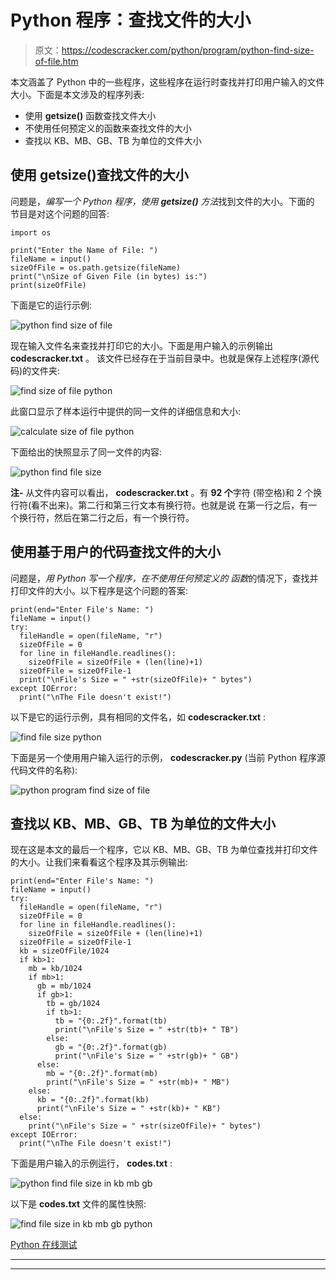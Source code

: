 # Python 程序：查找文件的大小

> 原文：<https://codescracker.com/python/program/python-find-size-of-file.htm>

本文涵盖了 Python 中的一些程序，这些程序在运行时查找并打印用户输入的文件大小。下面是本文涉及的程序列表:

*   使用 **getsize()** 函数查找文件大小
*   不使用任何预定义的函数来查找文件的大小
*   查找以 KB、MB、GB、TB 为单位的文件大小

## 使用 getsize()查找文件的大小

问题是，*编写一个 Python 程序，使用 **getsize()** 方法*找到文件的大小。下面的 节目是对这个问题的回答:

```
import os

print("Enter the Name of File: ")
fileName = input()
sizeOfFile = os.path.getsize(fileName)
print("\nSize of Given File (in bytes) is:")
print(sizeOfFile)
```

下面是它的运行示例:

![python find size of file](img/6dd525c9c41a9bcbeddbf7f4ac70859c.png)

现在输入文件名来查找并打印它的大小。下面是用户输入的示例输出 **codescracker.txt** 。 该文件已经存在于当前目录中。也就是保存上述程序(源代码)的文件夹:

![find size of file python](img/0f7609ea0c08ce94b2edda6875914939.png)

此窗口显示了样本运行中提供的同一文件的详细信息和大小:

![calculate size of file python](img/70e7f195ebf5a592c9b1468623ed22e0.png)

下面给出的快照显示了同一文件的内容:

![python find file size](img/fffe74653dd0271772af1982c9fe557f.png)

**注-** 从文件内容可以看出， **codescracker.txt** 。有 **92 个**字符 (带空格)和 2 个换行符(看不出来)。第二行和第三行文本有换行符。也就是说 在第一行之后，有一个换行符，然后在第二行之后，有一个换行符。

## 使用基于用户的代码查找文件的大小

问题是，*用 Python 写一个程序，在不使用任何预定义的 函数*的情况下，查找并打印文件的大小。以下程序是这个问题的答案:

```
print(end="Enter File's Name: ")
fileName = input()
try:
  fileHandle = open(fileName, "r")
  sizeOfFile = 0
  for line in fileHandle.readlines():
    sizeOfFile = sizeOfFile + (len(line)+1)
  sizeOfFile = sizeOfFile-1
  print("\nFile's Size = " +str(sizeOfFile)+ " bytes")
except IOError:
  print("\nThe File doesn't exist!")
```

以下是它的运行示例，具有相同的文件名，如 **codescracker.txt** :

![find file size python](img/4081f4ed05fd31cc320a8dfa22f1c895.png)

下面是另一个使用用户输入运行的示例， **codescracker.py** (当前 Python 程序源代码文件的名称):

![python program find size of file](img/cf3b339e4ad5eb51716f88a0882bbf6d.png)

## 查找以 KB、MB、GB、TB 为单位的文件大小

现在这是本文的最后一个程序，它以 KB、MB、GB、TB 为单位查找并打印文件的大小。让我们来看看这个程序及其示例输出:

```
print(end="Enter File's Name: ")
fileName = input()
try:
  fileHandle = open(fileName, "r")
  sizeOfFile = 0
  for line in fileHandle.readlines():
    sizeOfFile = sizeOfFile + (len(line)+1)
  sizeOfFile = sizeOfFile-1
  kb = sizeOfFile/1024
  if kb>1:
    mb = kb/1024
    if mb>1:
      gb = mb/1024
      if gb>1:
        tb = gb/1024
        if tb>1:
          tb = "{0:.2f}".format(tb)
          print("\nFile's Size = " +str(tb)+ " TB")
        else:
          gb = "{0:.2f}".format(gb)
          print("\nFile's Size = " +str(gb)+ " GB")
      else:
        mb = "{0:.2f}".format(mb)
        print("\nFile's Size = " +str(mb)+ " MB")
    else:
      kb = "{0:.2f}".format(kb)
      print("\nFile's Size = " +str(kb)+ " KB")
  else:
    print("\nFile's Size = " +str(sizeOfFile)+ " bytes")
except IOError:
  print("\nThe File doesn't exist!")
```

下面是用户输入的示例运行， **codes.txt** :

![python find file size in kb mb gb](img/6e1f958303245913c9bb497ffca6b11a.png)

以下是 **codes.txt** 文件的属性快照:

![find file size in kb mb gb python](img/611393c3f05f0138ad8cdf2ab541491c.png)

[Python 在线测试](/exam/showtest.php?subid=10)

* * *

* * *